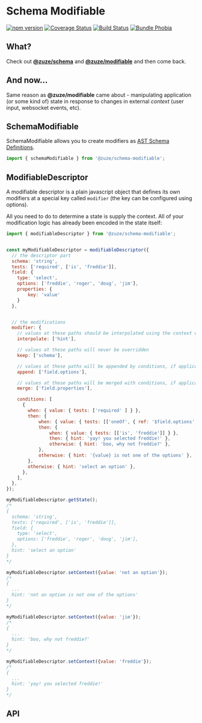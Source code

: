 # Schema Modifiable

[![npm version](https://img.shields.io/npm/v/@zuze/schema-modifiable.svg)](https://npmjs.org/package/@zuze/schema-modifiable)
[![Coverage Status](https://coveralls.io/repos/github/zuze-lab/schema-modifiable/badge.svg)](https://coveralls.io/github/zuze-lab/schema-modifiable)
[![Build Status](https://travis-ci.com/zuze-lab/schema-modifiable.svg)](https://travis-ci.com/zuze-lab/schema-modifiable)
[![Bundle Phobia](https://badgen.net/bundlephobia/minzip/@zuze/schema-modifiable)](https://bundlephobia.com/result?p=@zuze/schema-modifiable)

## What?

Check out [**@zuze/schema**](https://github.com/zuze-lab/schema) and [**@zuze/modifiable**](https://github.com/zuze-lab/modifiable) and then come back.

## And now...

Same reason as **@zuze/modifiable** came about - manipulating application (or some kind of) state in response to changes in external *context* (user input, websocket events, etc).

## SchemaModifiable

SchemaModifiable allows you to create modifiers as [AST Schema Definitions](https://zuze-lab.github.io/schema/docs/ast).


```js
import { schemaModifiable } from '@zuze/schema-modifiable';


```

## ModifiableDescriptor

A modifiable descriptor is a plain javascript object that defines its own modifiers at a special key called `modifier` (the key can be configured using options).

All you need to do to determine a state is supply the context. All of your modification logic has already been encoded in the state itself:

```js
import { modifiableDescriptor } from '@zuze/schema-modifiable';


const myModifiableDescriptor = modifiableDescriptor({
  // the descriptor part
  schema: 'string',
  tests: ['required', ['is', 'freddie']],
  field: {
    type: 'select',
    options: ['freddie', 'roger', 'doug', 'jim'],
    properties: {
        key: 'value'
    }
  },


  // the modifications
  modifier: {
    // values at these paths should be interpolated using the context object
    interpolate: ['hint'],

    // values at these paths will never be overridden
    keep: ['schema'],

    // values at these paths will be appended by conditions, if applicable
    append: ['field.options'],

    // values at these paths will be merged with conditions, if applicable
    merge: ['field.properties'],

    conditions: [
      {
        when: { value: { tests: ['required' ] } },
        then: {
            when: { value: { tests: [['oneOf', { ref: '$field.options' } ]] } },
            then: {
                when: { value: { tests: [['is', 'freddie']] } },
                then: { hint: 'yay! you selected freddie!' },
                otherwise: { hint: 'boo, why not freddie?' },                
            },
            otherwise: { hint: '{value} is not one of the options' },
        },
        otherwise: { hint: 'select an option' },
      },
    ],
  },
});

myModifiableDescriptor.getState();
/*
{
  schema: 'string',
  tests: ['required', ['is', 'freddie']],
  field: {
    type: 'select',
    options: ['freddie', 'roger', 'doug', 'jim'],
  },
  hint: 'select an option'
}
*/

myModifiableDescriptor.setContext({value: 'not an option'});
/*
{
  ...
  hint: 'not an option is not one of the options'
}
*/

myModifiableDescriptor.setContext({value: 'jim'});
/*
{
  ...
  hint: 'boo, why not freddie?'
}
*/

myModifiableDescriptor.setContext({value: 'freddie'});
/*
{
  ...
  hint: 'yay! you selected freddie!'
}
*/
```

## API